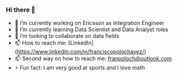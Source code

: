 ### Hi there 👋

- 🔭 I’m currently working on Ericsson as Integration Engineer
- 🌱 I’m currently learning Data Scientist and Data Analyst roles 
- 👯 I’m looking to collaborate on data fields 
- 📫 How to reach me: [LinkedIn] (https://www.linkedin.com/in/franciscopolochavez/)
- 📫 Second way on how to reach me: franpoloch@outlook.com
- ⚡ Fun fact: I am very good at sports and I love math
<!--
**FranPolo25/FranPolo25** is a ✨ _special_ ✨ repository because its `README.md` (this file) appears on your GitHub profile.

Here are some ideas to get you started:

- 🔭 I’m currently working on Ericsson as Integration Engineer
- 🌱 I’m currently learning Data Scientist and Data Analyst roles 
- 👯 I’m looking to collaborate on data fields 
- 💬 Ask me about ...
- 📫 How to reach me: ...
- ⚡ Fun fact: I am very good at sports and I love math
-->
